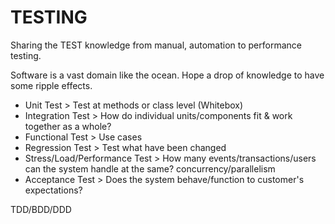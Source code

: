 # TESTING
Sharing the TEST knowledge from manual, automation to performance testing.

Software is a vast domain like the ocean. Hope a drop of knowledge to have some ripple effects.

- Unit Test > Test at methods or class level (Whitebox) <br />
- Integration Test > How do individual units/components fit & work together as a whole? <br />
- Functional Test > Use cases <br />
- Regression Test > Test what have been changed <br />
- Stress/Load/Performance Test > How many events/transactions/users can the system handle at the same? concurrency/parallelism <br />
- Acceptance Test > Does the system behave/function to customer's expectations? <br />

TDD/BDD/DDD
